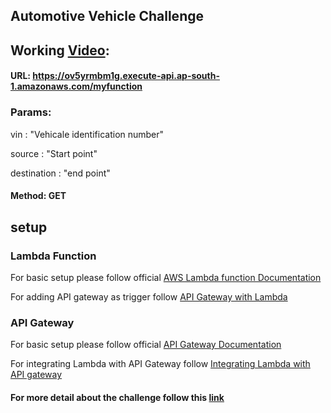 ## Automotive Vehicle Challenge

## Working [Video](https://drive.google.com/file/d/1OchjkmJxIhkEWH-Al2R3Qs_S2Ji2Y-Hw/view):

#### URL: https://ov5yrmbm1g.execute-api.ap-south-1.amazonaws.com/myfunction

### Params:
vin : "Vehicale identification number"

source : "Start point"

destination : "end point"

#### Method: GET


## setup

### Lambda Function
For basic setup please follow official [AWS Lambda function Documentation](https://docs.aws.amazon.com/lambda/index.html)

For adding API gateway as trigger follow [API Gateway with Lambda](https://docs.aws.amazon.com/lambda/latest/dg/services-apigateway.html)

### API Gateway
For basic setup please follow official [API Gateway Documentation](https://aws.amazon.com/api-gateway/)

For integrating Lambda with API Gateway follow [Integrating Lambda with API gateway](https://docs.aws.amazon.com/apigateway/latest/developerguide/getting-started-with-lambda-integration.html)



#### For more detail about the challenge follow this [link](https://www.techgig.com/hackathon/mercedes-benz-hiring-challenge)
